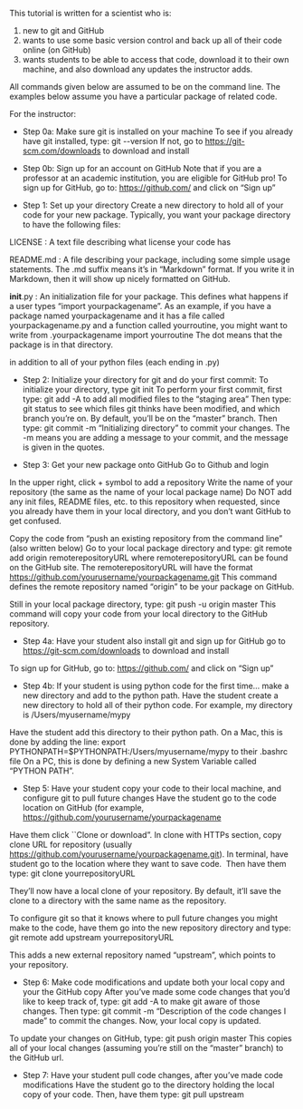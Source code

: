 This tutorial is written for a scientist who is:

1.  new to git and GitHub
2.  wants to use some basic version control and back up all of their code online (on GitHub)
3.  wants students to be able to access that code, download it to their own machine, and also download any updates the instructor adds.

All commands given below are assumed to be on the command line.
The examples below assume you have a particular package of related code.

For the instructor:
* Step 0a: Make sure git is installed on your machine 
To see if you already have git installed, type:
git --version
If not, go to https://git-scm.com/downloads to download and install

* Step 0b: Sign up for an account on GitHub
Note that if you are a professor at an academic institution, you are eligible for GitHub pro! 
To sign up for GitHub, go to:
https://github.com/
and click on “Sign up”

* Step 1: Set up your directory 
Create a new directory to hold all of your code for your new package.  Typically, you want your package directory to have the following files:

LICENSE : A text file describing what license your code has

README.md : A file describing your package, including some simple usage statements.
The .md suffix means it’s in “Markdown” format. If you write it in Markdown, then it will show up nicely formatted on GitHub.

__init__.py : An initialization file for your package.  This defines what happens if a user types “import yourpackagename”.  As an example, if you have a package named yourpackagename and it has a file called yourpackagename.py and a function called yourroutine, you might want to write 
from .yourpackagename import yourroutine
The dot means that the package is in that directory.

in addition to all of your python files (each ending in .py)

* Step 2: Initialize your directory for git and do your first commit: 
To initialize your directory, type
git init
To perform your first commit, first type:
git add -A 
to add all modified files to the “staging area”
Then type:
git status 
to see which files git thinks have been modified, and which branch you’re on.  By default, you’ll be on the “master” branch.
Then type:
git commit -m “Initializing directory” 
to commit your changes.  The -m means you are adding a message to your commit, and the message is given in the quotes.

* Step 3: Get your new package onto GitHub
Go to Github and login

In the upper right, click + symbol to add a repository
Write the name of your repository (the same as the name of your local package name)
Do NOT add any init files, README files, etc. to this repository when requested, since you already have them in your local directory, and you don’t want GitHub to get confused.

Copy the code from “push an existing repository from the command line”
(also written below)
Go to your local package directory and type:
git remote add origin remoterepositoryURL
where remoterepositoryURL can be found on the GitHub site.  The remoterepositoryURL will have the format https://github.com/yourusername/yourpackagename.git
This command defines the remote repository named “origin” to be your package on GitHub.

Still in your local package directory, type:
git push -u origin master
This command will copy your code from your local directory to the GitHub repository.

* Step 4a: Have your student also install git and sign up for GitHub
go to https://git-scm.com/downloads to download and install

To sign up for GitHub, go to:
https://github.com/
and click on “Sign up”

* Step 4b: If your student is using python code for the first time… make a new directory and add to the python path.
Have the student create a new directory to hold all of their python code.  For example, my directory is /Users/myusername/mypy

Have the student add this directory to their python path.  On a Mac, this is done by adding the line:
export PYTHONPATH=$PYTHONPATH:/Users/myusername/mypy
to their .bashrc file
On a PC, this is done by defining a new System Variable called “PYTHON PATH”.

* Step 5: Have your student copy your code to their local machine, and configure git to pull future changes
Have the student go to the code location on GitHub (for example, 
https://github.com/yourusername/yourpackagename

Have them click ``Clone or download”.  In clone with HTTPs section, copy clone URL for repository (usually https://github.com/yourusername/yourpackagename.git).
In terminal, have student go to the location where they want to save code. 
Then have them type:
git clone yourrepositoryURL

They’ll now have a local clone of your repository.  By default, it’ll save the clone to a directory with the same name as the repository.

To configure git so that it knows where to pull future changes you might make to the code, have them go into the new repository directory and type:
git remote add upstream yourrepositoryURL

This adds a new external repository named “upstream”, which points to your repository.

* Step 6: Make code modifications and update both your local copy and your the GitHub copy
After you’ve made some code changes that you’d like to keep track of, type:
git add -A 
to make git aware of those changes.  Then type:
git commit -m “Description of the code changes I made” 
to commit the changes.  Now, your local copy is updated.

To update your changes on GitHub, type:
git push origin master
This copies all of your local changes (assuming you’re still on the “master” branch) to the GitHub url.

* Step 7: Have your student pull code changes, after you’ve made code modifications
Have the student go to the directory holding the local copy of your code.  Then, have them type:
git pull upstream
